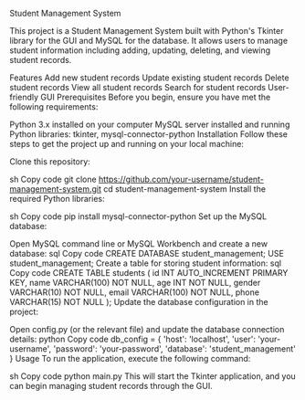 Student Management System

This project is a Student Management System built with Python's Tkinter library for the GUI and MySQL for the database. It allows users to manage student information including adding, updating, deleting, and viewing student records.

Features
Add new student records
Update existing student records
Delete student records
View all student records
Search for student records
User-friendly GUI
Prerequisites
Before you begin, ensure you have met the following requirements:

Python 3.x installed on your computer
MySQL server installed and running
Python libraries: tkinter, mysql-connector-python
Installation
Follow these steps to get the project up and running on your local machine:

Clone this repository:

sh
Copy code
git clone https://github.com/your-username/student-management-system.git
cd student-management-system
Install the required Python libraries:

sh
Copy code
pip install mysql-connector-python
Set up the MySQL database:

Open MySQL command line or MySQL Workbench and create a new database:
sql
Copy code
CREATE DATABASE student_management;
USE student_management;
Create a table for storing student information:
sql
Copy code
CREATE TABLE students (
    id INT AUTO_INCREMENT PRIMARY KEY,
    name VARCHAR(100) NOT NULL,
    age INT NOT NULL,
    gender VARCHAR(10) NOT NULL,
    email VARCHAR(100) NOT NULL,
    phone VARCHAR(15) NOT NULL
);
Update the database configuration in the project:

Open config.py (or the relevant file) and update the database connection details:
python
Copy code
db_config = {
    'host': 'localhost',
    'user': 'your-username',
    'password': 'your-password',
    'database': 'student_management'
}
Usage
To run the application, execute the following command:

sh
Copy code
python main.py
This will start the Tkinter application, and you can begin managing student records through the GUI.
